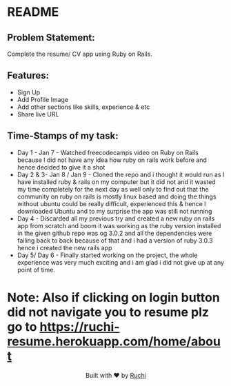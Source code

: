 # README

## Problem Statement: 

Complete the resume/ CV app using Ruby on Rails.

## Features:

- Sign Up
- Add Profile Image
- Add other sections like skills, experience & etc
- Share live URL 

## Time-Stamps of my task:

- Day 1 - Jan 7 - Watched freecodecamps video on Ruby on Rails because I did not have any idea how ruby on rails work before and hence decided to give it a shot 
- Day 2 & 3- Jan 8 / Jan 9 - Cloned the repo and i thought it would run as I have installed ruby & rails on my computer but it did not and it wasted my time completely for the next day as well only to find out that the community on ruby on rails is mostly linux based and doing the things without ubuntu could be really difficult, experienced this & hence I downloaded Ubuntu and to my surprise the app was still not running 
- Day 4 - Discarded all my previous try and created a new ruby on rails app from scratch and boom it was working as the ruby version installed in the given github repo was og 3.0.2 and all the dependencies were failing back to back because of that and i had a version of ruby 3.0.3 hence i created the new rails app
- Day 5/ Day 6 - Finally started working on the project, the whole experience was very much exciting and i am glad i did not give up at any point of time. 


# Note: Also if clicking on login button did not navigate you to resume plz go to https://ruchi-resume.herokuapp.com/home/about


<p align="center">
Built with ❤️ by <a href="https://github.com/Ruchip16" target="blank">Ruchi</a>

